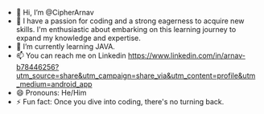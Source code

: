 - 👋 Hi, I’m @CipherArnav
- 👀 I have a passion for coding and a strong eagerness to acquire new skills. I'm enthusiastic about embarking on this learning journey to expand my knowledge and expertise.
- 🌱 I’m currently learning JAVA.
- 📫 You can reach me on Linkedin https://www.linkedin.com/in/arnav-b78446256?utm_source=share&utm_campaign=share_via&utm_content=profile&utm_medium=android_app
- 😄 Pronouns: He/Him
- ⚡ Fun fact: Once you dive into coding, there's no turning back.

<!---
CipherArnav/CipherArnav is a ✨ special ✨ repository because its `README.md` (this file) appears on your GitHub profile.
You can click the Preview link to take a look at your changes.
--->
